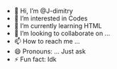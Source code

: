 - 👋 Hi, I’m @J-dimitry
- 👀 I’m interested in Codes
- 🌱 I’m currently learning HTML
- 💞️ I’m looking to collaborate on ...
- 📫 How to reach me ...
- 😄 Pronouns: ... Just ask
- ⚡ Fun fact: Idk

<!---
J-dimitry/J-dimitry is a ✨ special ✨ repository because its `README.md` (this file) appears on your GitHub profile.
You can click the Preview link to take a look at your changes.
--->
